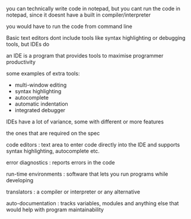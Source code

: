 you can technically write code in notepad, but you cant run the code in notepad, since it doesnt have a built in compiler/interpreter

you would have to run the code from command line

Basic text editors dont include tools like syntax highlighting or debugging tools, but IDEs do

an IDE is a program that provides tools to maximise programmer productivity

some examples of extra tools:
- multi-window editing
- syntax highlighting
- autocomplete
- automatic indentation
- integrated debugger

IDEs have a lot of variance, some with different or more features

the ones that are required on the spec

code editors : text area to enter code directly into the IDE and supports syntax highlighting, autocomplete etc.

error diagnostics : reports errors in the code

run-time environments : software that lets you run programs while developing

translators : a compiler or interpreter or any alternative

auto-documentation : tracks variables, modules and anything else that would help with program maintainability 